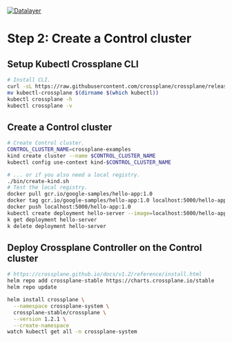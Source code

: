 [![Datalayer](https://raw.githubusercontent.com/datalayer/datalayer/main/res/logo/datalayer-25.svg?sanitize=true)](https://datalayer.io)

# Step 2: Create a Control cluster

## Setup Kubectl Crossplane CLI

```bash
# Install CLI.
curl -sL https://raw.githubusercontent.com/crossplane/crossplane/release-1.2/install.sh | sh
mv kubectl-crossplane $(dirname $(which kubectl))
kubectl crossplane -h
kubectl crossplane -v
```

## Create a Control cluster

```bash
# Create Control cluster.
CONTROL_CLUSTER_NAME=crossplane-examples
kind create cluster --name $CONTROL_CLUSTER_NAME
kubectl config use-context kind-$CONTROL_CLUSTER_NAME
```

```bash
# ... or if you also need a local registry.
./bin/create-kind.sh
# Test the local registry.
docker pull gcr.io/google-samples/hello-app:1.0
docker tag gcr.io/google-samples/hello-app:1.0 localhost:5000/hello-app:1.0
docker push localhost:5000/hello-app:1.0
kubectl create deployment hello-server --image=localhost:5000/hello-app:1.0
k get deployment hello-server
k delete deployment hello-server
```

## Deploy Crossplane Controller on the Control cluster

```bash
# https://crossplane.github.io/docs/v1.2/reference/install.html
helm repo add crossplane-stable https://charts.crossplane.io/stable
helm repo update
```

```bash
helm install crossplane \
  --namespace crossplane-system \
  crossplane-stable/crossplane \
  --version 1.2.1 \
  --create-namespace
watch kubectl get all -n crossplane-system
```
